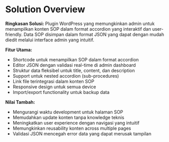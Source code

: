 # Solution Overview

**Ringkasan Solusi:**
Plugin WordPress yang memungkinkan admin untuk menampilkan konten SOP dalam format accordion yang interaktif dan user-friendly. Data SOP disimpan dalam format JSON yang dapat dengan mudah diedit melalui interface admin yang intuitif.

**Fitur Utama:**
- Shortcode untuk menampilkan SOP dalam format accordion
- Editor JSON dengan validasi real-time di admin dashboard
- Struktur data fleksibel untuk title, content, dan description
- Support untuk nested accordion (sub-procedures)
- Link file terintegrasi dalam konten SOP
- Responsive design untuk semua device
- Import/export functionality untuk backup data

**Nilai Tambah:**
- Mengurangi waktu development untuk halaman SOP
- Memudahkan update konten tanpa knowledge teknis
- Meningkatkan user experience dengan navigasi yang intuitif
- Memungkinkan reusability konten across multiple pages
- Validasi JSON mencegah error data yang dapat merusak tampilan